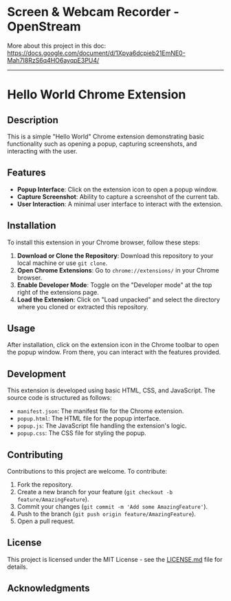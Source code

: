 # Screen & Webcam Recorder - OpenStream

More about this project in this doc: https://docs.google.com/document/d/1Xpya6dcpieb21EmNE0-Mah7I8RzS6q4HO6ayqpE3PU4/

---

# Hello World Chrome Extension

## Description
This is a simple "Hello World" Chrome extension demonstrating basic functionality such as opening a popup, capturing screenshots, and interacting with the user. 

## Features
- **Popup Interface**: Click on the extension icon to open a popup window.
- **Capture Screenshot**: Ability to capture a screenshot of the current tab.
- **User Interaction**: A minimal user interface to interact with the extension.

## Installation
To install this extension in your Chrome browser, follow these steps:

1. **Download or Clone the Repository**: Download this repository to your local machine or use `git clone`.
2. **Open Chrome Extensions**: Go to `chrome://extensions/` in your Chrome browser.
3. **Enable Developer Mode**: Toggle on the "Developer mode" at the top right of the extensions page.
4. **Load the Extension**: Click on "Load unpacked" and select the directory where you cloned or extracted this repository.

## Usage
After installation, click on the extension icon in the Chrome toolbar to open the popup window. From there, you can interact with the features provided.

## Development
This extension is developed using basic HTML, CSS, and JavaScript. The source code is structured as follows:
- `manifest.json`: The manifest file for the Chrome extension.
- `popup.html`: The HTML file for the popup interface.
- `popup.js`: The JavaScript file handling the extension's logic.
- `popup.css`: The CSS file for styling the popup.

## Contributing
Contributions to this project are welcome. To contribute:
1. Fork the repository.
2. Create a new branch for your feature (`git checkout -b feature/AmazingFeature`).
3. Commit your changes (`git commit -m 'Add some AmazingFeature'`).
4. Push to the branch (`git push origin feature/AmazingFeature`).
5. Open a pull request.

## License
This project is licensed under the MIT License - see the [LICENSE.md](LICENSE.md) file for details.

## Acknowledgments
